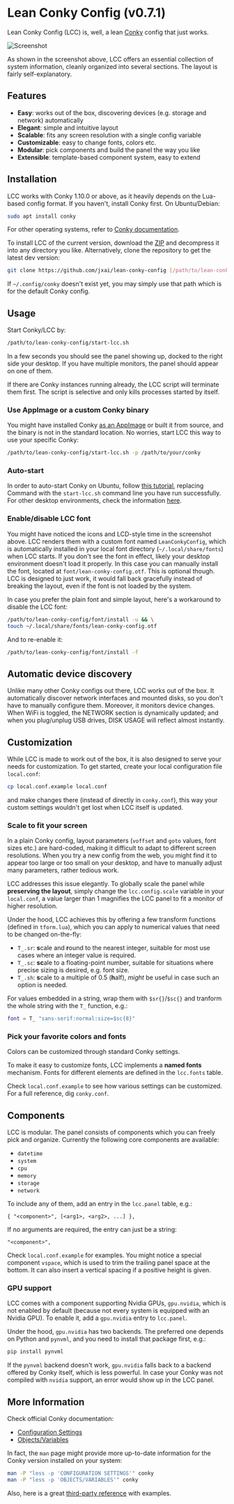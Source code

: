 # Lean Conky Config (v0.7.1)

Lean Conky Config (LCC) is, well, a lean [Conky](https://github.com/brndnmtthws/conky/wiki) config that just works.

![Screenshot](./screenshot.jpg?raw=true 'Screenshot')

As shown in the screenshot above, LCC offers an essential collection of system information, cleanly organized into several sections. The layout is fairly self-explanatory.

## Features

- **Easy**: works out of the box, discovering devices (e.g. storage and network) automatically
- **Elegant**: simple and intuitive layout
- **Scalable**: fits any screen resolution with a single config variable
- **Customizable**: easy to change fonts, colors etc.
- **Modular**: pick components and build the panel the way you like
- **Extensible**: template-based component system, easy to extend

## Installation

LCC works with Conky 1.10.0 or above, as it heavily depends on the Lua-based config format. If you haven't, install Conky first. On Ubuntu/Debian:

```bash
sudo apt install conky
```

For other operating systems, refer to [Conky documentation](https://github.com/brndnmtthws/conky/wiki/Installation).

To install LCC of the current version, download the [ZIP](https://github.com/jxai/lean-conky-config/archive/refs/tags/v0.7.1.zip) and decompress it into any directory you like. Alternatively, clone the repository to get the latest dev version:

```bash
git clone https://github.com/jxai/lean-conky-config [/path/to/lean-conky-config]
```

If `~/.config/conky` doesn't exist yet, you may simply use that path which is for the default Conky config.

## Usage

Start Conky/LCC by:

```bash
/path/to/lean-conky-config/start-lcc.sh
```

In a few seconds you should see the panel showing up, docked to the right side your desktop. If you have multiple monitors, the panel should appear on one of them.

If there are Conky instances running already, the LCC script will terminate them first. The script is selective and only kills processes started by itself.

### Use AppImage or a custom Conky binary

You might have installed Conky [as an AppImage](https://github.com/brndnmtthws/conky#quickstart) or built it from source, and the binary is not in the standard location. No worries, start LCC this way to use your specific Conky:

```bash
/path/to/lean-conky-config/start-lcc.sh -p /path/to/your/conky
```

### Auto-start

In order to auto-start Conky on Ubuntu, follow [this tutorial](https://linuxconfig.org/ubuntu-20-04-system-monitoring-with-conky-widgets#h2-enable-conky-to-start-at-boot), replacing Command with the `start-lcc.sh` command line you have run successfully. For other desktop environments, check the information [here](https://wiki.archlinux.org/index.php/Autostarting#On_desktop_environment_startup).

### Enable/disable LCC font

You might have noticed the icons and LCD-style time in the screenshot above. LCC renders them with a custom font named `LeanConkyConfig`, which is automatically installed in your local font directory (`~/.local/share/fonts`) when LCC starts. If you don't see the font in effect, likely your desktop environment doesn't load it properly. In this case you can manually install the font, located at `font/lean-conky-config.otf`. This is optional though. LCC is designed to just work, it would fall back gracefully instead of breaking the layout, even if the font is not loaded by the system.

In case you prefer the plain font and simple layout, here's a workaround to disable the LCC font:

```bash
/path/to/lean-conky-config/font/install -u && \
touch ~/.local/share/fonts/lean-conky-config.otf
```

And to re-enable it:

```bash
/path/to/lean-conky-config/font/install -f
```

## Automatic device discovery

Unlike many other Conky configs out there, LCC works out of the box. It automatically discover network interfaces and mounted disks, so you don't have to manually configure them. Moreover, it monitors device changes. When WiFi is toggled, the NETWORK section is dynamically updated; and when you plug/unplug USB drives, DISK USAGE will reflect almost instantly.

## Customization

While LCC is made to work out of the box, it is also designed to serve your needs for customization. To get started, create your local configuration file `local.conf`:

```bash
cp local.conf.example local.conf
```

and make changes there (instead of directly in `conky.conf`), this way your custom settings wouldn't get lost when LCC itself is updated.

### Scale to fit your screen

In a plain Conky config, layout parameters (`voffset` and `goto` values, font sizes etc.) are hard-coded, making it difficult to adapt to different screen resolutions. When you try a new config from the web, you might find it to appear too large or too small on your desktop, and have to manually adjust many parameters, rather tedious work.

LCC addresses this issue elegantly. To globally scale the panel while **preserving the layout**, simply change the `lcc.config.scale` variable in your `local.conf`, a value larger than 1 magnifies the LCC panel to fit a monitor of higher resolution.

Under the hood, LCC achieves this by offering a few transform functions (defined in `tform.lua`), which you can apply to numerical values that need to be changed on-the-fly:

- `T_.sr`: **s**cale and **r**ound to the nearest integer, suitable for most use cases where an integer value is required.
- `T_.sc`: **sc**ale to a floating-point number, suitable for situations where precise sizing is desired, e.g. font size.
- `T_.sh`: **s**cale to a multiple of 0.5 (**h**alf), _might_ be useful in case such an option is needed.

For values embedded in a string, wrap them with `$sr{}`/`$sc{}` and tranform the whole string with the `T_` function, e.g.:

```lua
font = T_ "sans-serif:normal:size=$sc{8}"
```

### Pick your favorite colors and fonts

Colors can be customized through standard Conky settings.

To make it easy to customize fonts, LCC implements a **named fonts** mechanism. Fonts for different elements are defined in the `lcc.fonts` table.

Check `local.conf.example` to see how various settings can be customized. For a full reference, dig `conky.conf`.

## Components

LCC is modular. The panel consists of components which you can freely pick and organize. Currently the following core components are available:

- `datetime`
- `system`
- `cpu`
- `memory`
- `storage`
- `network`

To include any of them, add an entry in the `lcc.panel` table, e.g.:

```
{ "<component>", [<arg1>, <arg2>, ...] },
```

If no arguments are required, the entry can just be a string:

```
"<component>",
```

Check `local.conf.example` for examples. You might notice a special component `vspace`, which is used to trim the trailing panel space at the bottom. It can also insert a vertical spacing if a positive height is given.

### GPU support

LCC comes with a component supporting Nvidia GPUs, `gpu.nvidia`, which is not enabled by default (because not every system is equipped with an Nvidia GPU). To enable it, add a `gpu.nvidia` entry to `lcc.panel`.

Under the hood, `gpu.nvidia` has two backends. The preferred one depends on Python and `pynvml`, and you need to install that package first, e.g.:

```bash
pip install pynvml
```

If the `pynvml` backend doesn't work, `gpu.nvidia` falls back to a backend offered by Conky itself, which is less powerful. In case your Conky was not compiled with `nvidia` support, an error would show up in the LCC panel.

## More Information

Check official Conky documentation:

- [Configuration Settings](http://conky.sourceforge.net/config_settings.html)
- [Objects/Variables](http://conky.sourceforge.net/variables.html)

In fact, the `man` page might provide more up-to-date information for the Conky version installed on your system:

```bash
man -P "less -p 'CONFIGURATION SETTINGS'" conky
man -P "less -p 'OBJECTS/VARIABLES'" conky
```

Also, here is a great [third-party reference](http://www.ifxgroup.net/conky.htm) with examples.
